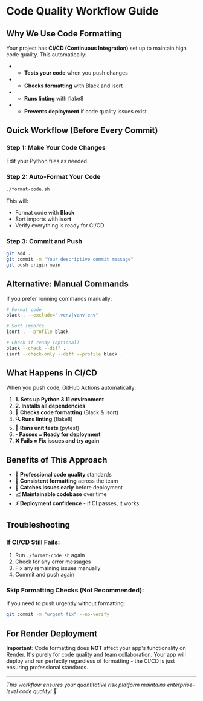 # Code Quality Workflow Guide

## Why We Use Code Formatting

Your project has **CI/CD (Continuous Integration)** set up to maintain high code quality. This automatically:
- - **Tests your code** when you push changes
- - **Checks formatting** with Black and isort  
- - **Runs linting** with flake8
- - **Prevents deployment** if code quality issues exist

## Quick Workflow (Before Every Commit)

### Step 1: Make Your Code Changes
Edit your Python files as needed.

### Step 2: Auto-Format Your Code
```bash
./format-code.sh
```
This will:
- Format code with **Black**
- Sort imports with **isort**
- Verify everything is ready for CI/CD

### Step 3: Commit and Push
```bash
git add .
git commit -m "Your descriptive commit message"
git push origin main
```

## Alternative: Manual Commands

If you prefer running commands manually:

```bash
# Format code
black . --exclude=".venv|venv|env"

# Sort imports
isort . --profile black

# Check if ready (optional)
black --check --diff .
isort --check-only --diff --profile black .
```

## What Happens in CI/CD

When you push code, GitHub Actions automatically:

1. **1. Sets up Python 3.11 environment**
2. **2. Installs all dependencies**
3. **🧹 Checks code formatting** (Black & isort)
4. **🔍 Runs linting** (flake8)
5. **🧪 Runs unit tests** (pytest)
6. **- Passes = Ready for deployment**
7. **❌ Fails = Fix issues and try again**

## Benefits of This Approach

- **🚀 Professional code quality** standards
- **🤝 Consistent formatting** across the team
- **🐛 Catches issues early** before deployment
- **📈 Maintainable codebase** over time
- **⚡ Deployment confidence** - if CI passes, it works

## Troubleshooting

### If CI/CD Still Fails:
1. Run `./format-code.sh` again
2. Check for any error messages
3. Fix any remaining issues manually
4. Commit and push again

### Skip Formatting Checks (Not Recommended):
If you need to push urgently without formatting:
```bash
git commit -m "urgent fix" --no-verify
```

## For Render Deployment

**Important**: Code formatting does **NOT** affect your app's functionality on Render. It's purely for code quality and team collaboration. Your app will deploy and run perfectly regardless of formatting - the CI/CD is just ensuring professional standards.

---
*This workflow ensures your quantitative risk platform maintains enterprise-level code quality! 🎯*